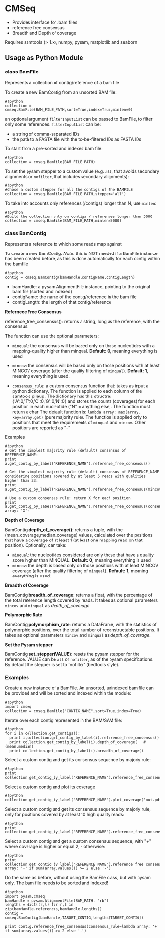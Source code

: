 # CMSeq #

 
* Provides interface for .bam files
* reference free consensus
* Breadth and Depth of coverage 

Requires samtools (> 1.x), numpy, pysam, matplotlib and seaborn
 
## Usage as Python Module ##

### class BamFile ###

Represents a collection of contig/reference of a bam file

To create a new BamContig from an unsorted BAM file:
```
#!python
collection = cmseq.BamFile(BAM_FILE_PATH,sort=True,index=True,minlen=0)
```

an optional argument ``filterInputList`` can be passed to BamFile, to filter only some references. ``filterInputList`` can be:
* a string of comma-separated IDs
* the path to a FASTA file with the to-be-filtered IDs as FASTA IDs

To start from a pre-sorted and indexed bam file:
```
#!python
collection = cmseq.BamFile(BAM_FILE_PATH)
```

To set the pysam stepper to a custom value (e.g. `all`, that avoids secondary alignments or `nofilter`, that includes secondary alignments):
```
#!python
#Chose a custom stepper for all the contigs of the BAMFILE
collection = cmseq.BamFile(BAM_FILE_PATH,stepper='all')
```

To take into accounts only references (/contigs) longer than N, use `minlen`:
```
#!python
#Build the collection only on contigs / references longer than 5000
collection = cmseq.BamFile(BAM_FILE_PATH,minlen=5000)
```

### class BamContig ###

Represents a reference to which some reads map against

To create a new BamContig:
*Note*: this is NOT needed if a BamFile instance has been created before, as this is done automatically for each contig within the bamfile

```
#!python
contig = cmseq.BamContig(bamHandle,contigName,contigLength)
```

* bamHandle: a pysam AlignmentFile instance, pointing to the original bam file (sorted and indexed)
* contigName: the name of the contig/reference in the bam file
* contigLength: the length of that contig/reference

**Refernece Free Consensus**

reference_free_consensus(): returns a string, long as the reference, with the consensus.

The function can use the optional parameters:

* `minqual`: the consensus will be based only on those nucleotides with a mapping-quality higher than minqual. **Default: 0**, meaning everything is used
* `mincov`: the consensus will be based only on those positions with at least MINCOV coverage (after the quality filtering of `minqual`). **Default: 1**, meaning everything is used.

* `consensus_rule`: a custom consensus function that: 
takes as input a python dictionary. The function is applied to each column of the samtools pileup.
The dictionary has this structre: {'A':0,'T':0,'C':0,'G':0,'N':0} and stores the counts (coverages) for each position in each nucleotide ("N" = anything else). The function must return a char
The default function is: `lambda array: max(array, key=array.get)` (pure majority rule).
The function is applied only to positions that meet the requirements of `minqual` and `mincov`. Other positions are reported as "-"

Examples
```
#!python
# Get the simplest majority rule (default) consensus of REFERENCE_NAME:
print a.get_contig_by_label("REFERENCE_NAME").reference_free_consensus()

# Get the simplest majority rule (default) consensus of REFERENCE_NAME considering positions covered by at least 5 reads with qualities higher than 33:
print a.get_contig_by_label("REFERENCE_NAME").reference_free_consensus(mincov=5,minqual=33)

# Use a custom consensus rule: return X for each position
print a.get_contig_by_label("REFERENCE_NAME").reference_free_consensus(consensus_rule=lambda array: 'X')
```

**Depth of Coverage**

BamContig.**depth_of_coverage()**: returns a tuple, with the (mean_coverage,median_coverage) values, calculated over the positions that have a coverage of at least 1 (at least one mapping read on that position). Optionally, can take:

* `minqual`: the nucleotides considered are only those that have a quality score higher than MINQUAL. **Default: 0**, meaning everything is used
* `mincov`: the depth is based only on those positions with at least MINCOV coverage (after the quality filtering of `minqual`). **Default: 1**, meaning everything is used.

**Breadth of Coverage**

BamContig.**breadth_of_coverage**: returns a float, with the percentage of the total reference length covered by reads. It takes as optional parameters `mincov` and `minqual` as *depth_of_coverage*

**Polymorphic Rate**

BamContig.**polymorphism_rate**: returns a DataFrame, with the statistics of polymorphic positions, over the total number of reconstructable positions. It takes as optional parameters `mincov` and `minqual` as *depth_of_coverage*. 
 
**Set the Pysam stepper**

BamContig.**set_stepper(VALUE)**: resets the pysam stepper for the reference. VALUE can be `all` or `nofilter`, as of the pysam specifications. By default the stepper is set to 'nofilter' (bedtools style).

### Examples ###

Create a new instance of a BamFile. An unsorted, unindexed bam file can be provided and will be sorted and indexed within the module:

```
#!python
import cmseq
collection = cmseq.BamFile("CONTIG_NAME",sort=True,index=True)
```

Iterate over each contig represented in the BAM/SAM file:

```
#!python
for i in collection.get_contigs():
  print i,collection.get_contig_by_label(i).reference_free_consensus()
  print collection.get_contig_by_label(i).depth_of_coverage()  #(mean,median)
  print collection.get_contig_by_label(i).breadth_of_coverage()
```
Select a custom contig and get its consensus sequence by majoriy rule:
```
#!python
print collection.get_contig_by_label("REFERENCE_NAME").reference_free_consensus()
```

Select a custom contig and plot its coverage
```
#!python
collection.get_contig_by_label("REFERENCE_NAME").plot_coverage('out.pdf')
```

Select a custom contig and get its consensus sequence by majoriy rule, only for positions covered by at least 10 high quality reads:

```
#!python
print collection.get_contig_by_label("REFERENCE_NAME").reference_free_consensus(mincov=10,minqual=33)
```

Select a custom contig and get a custom consensus sequence, with "+" where coverage is higher or equal 2, - otherwise:

```
#!python
print collection.get_contig_by_label("REFERENCE_NAME").reference_free_consensus(consensus_rule=lambda array: '+' if sum(array.values()) >= 2 else '-')
```

Do the same as before, without using the BamFile class, but with pysam only. The bam file needs to be sorted and indexed!

```
#!python
import pysam,cmseq
bamHandle = pysam.AlignmentFile(BAM_PATH, "rb")
lengths = dict((r,l) for r,l in zip(bamHandle.references,bamHandle.lengths))
contig = cmseq.BamContig(bamHandle,TARGET_CONTIG,lengths[TARGET_CONTIG])

print contig.reference_free_consensus(consensus_rule=lambda array: '+' if sum(array.values()) >= 2 else '-')

```